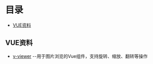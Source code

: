 # 目录
- [VUE资料](#VUE资料) 

## VUE资料
- [v-viewer](https://github.com/mirari/v-viewer/edit/master/README.md) --用于图片浏览的Vue组件，支持旋转、缩放、翻转等操作
